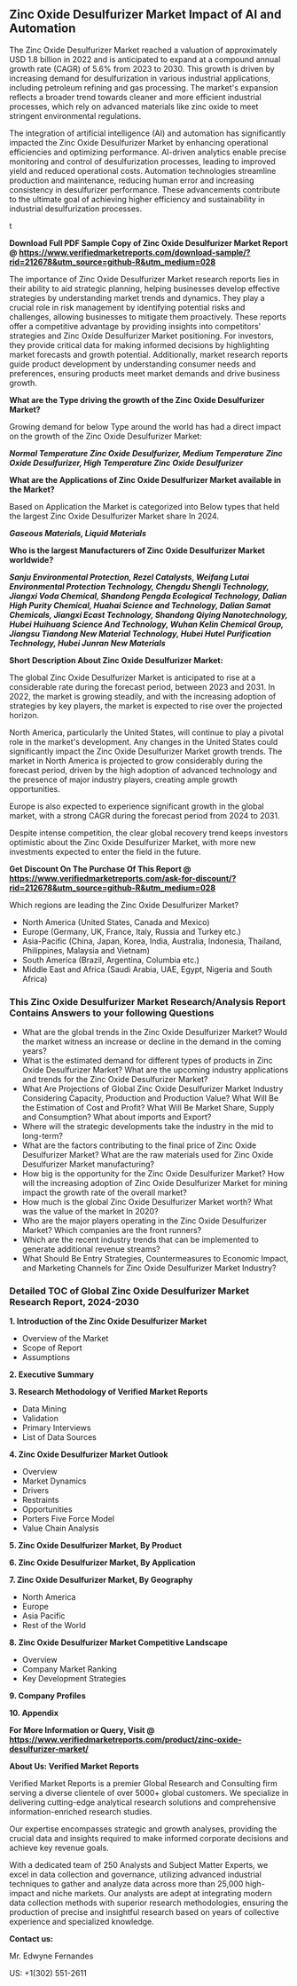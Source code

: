 <h2>Zinc Oxide Desulfurizer Market Impact of AI and Automation</h2><p>The Zinc Oxide Desulfurizer Market reached a valuation of approximately USD 1.8 billion in 2022 and is anticipated to expand at a compound annual growth rate (CAGR) of 5.6% from 2023 to 2030. This growth is driven by increasing demand for desulfurization in various industrial applications, including petroleum refining and gas processing. The market's expansion reflects a broader trend towards cleaner and more efficient industrial processes, which rely on advanced materials like zinc oxide to meet stringent environmental regulations.</p><p>The integration of artificial intelligence (AI) and automation has significantly impacted the Zinc Oxide Desulfurizer Market by enhancing operational efficiencies and optimizing performance. AI-driven analytics enable precise monitoring and control of desulfurization processes, leading to improved yield and reduced operational costs. Automation technologies streamline production and maintenance, reducing human error and increasing consistency in desulfurizer performance. These advancements contribute to the ultimate goal of achieving higher efficiency and sustainability in industrial desulfurization processes.</p>t</p><p id="" class=""><strong>Download Full PDF Sample Copy of Zinc Oxide Desulfurizer Market Report @ <a href="https://www.verifiedmarketreports.com/download-sample/?rid=212678&utm_source=github-R&utm_medium=028" target="_blank">https://www.verifiedmarketreports.com/download-sample/?rid=212678&utm_source=github-R&utm_medium=028</a></strong></p><p>The importance of&nbsp;Zinc Oxide Desulfurizer Market research reports lies in their ability to aid strategic planning, helping businesses develop effective strategies by understanding market trends and dynamics. They play a crucial role in risk management by identifying potential risks and challenges, allowing businesses to mitigate them proactively. These reports offer a competitive advantage by providing insights into competitors' strategies and Zinc Oxide Desulfurizer Market positioning. For investors, they provide critical data for making informed decisions by highlighting market forecasts and growth potential. Additionally, market research reports guide product development by understanding consumer needs and preferences, ensuring products meet market demands and drive business growth.</p><p><strong>What are the&nbsp;Type driving the growth of the Zinc Oxide Desulfurizer Market?</strong></p><p id="" class="">Growing demand for below Type around the world has had a direct impact on the growth of the Zinc Oxide Desulfurizer Market:</p><em><strong>Normal Temperature Zinc Oxide Desulfurizer, Medium Temperature Zinc Oxide Desulfurizer, High Temperature Zinc Oxide Desulfurizer</strong></em></p><strong>What are the&nbsp;Applications&nbsp;of Zinc Oxide Desulfurizer Market available in the Market?</strong></p><p id="" class="">Based on Application the Market is categorized into Below types that held the largest Zinc Oxide Desulfurizer Market share In 2024.</p><em><strong>Gaseous Materials, Liquid Materials</strong></em></p><strong>Who is the largest Manufacturers of Zinc Oxide Desulfurizer Market worldwide?</strong></p><p><em><strong>Sanju Environmental Protection, Rezel Catalysts, Weifang Lutai Environmental Protection Technology, Chengdu Shengli Technology, Jiangxi Voda Chemical, Shandong Pengda Ecological Technology, Dalian High Purity Chemical, Huahai Science and Technology, Dalian Samat Chemicals, Jiangxi Ecast Technology, Shandong Qiying Nanotechnology, Hubei Huihuang Science And Technology, Wuhan Kelin Chemical Group, Jiangsu Tiandong New Material Technology, Hubei Hutel Purification Technology, Hubei Junran New Materials</strong></em></p><p id="" class=""><strong>Short Description About Zinc Oxide Desulfurizer Market:</strong></p><p>The global Zinc Oxide Desulfurizer Market is anticipated to rise at a considerable rate during the forecast period, between 2023 and 2031. In 2022, the market is growing steadily, and with the increasing adoption of strategies by key players, the market is expected to rise over the projected horizon.</p><p>North America, particularly the United States, will continue to play a pivotal role in the market's development. Any changes in the United States could significantly impact the Zinc Oxide Desulfurizer Market growth trends. The market in North America is projected to grow considerably during the forecast period, driven by the high adoption of advanced technology and the presence of major industry players, creating ample growth opportunities.</p><p>Europe is also expected to experience significant growth in the global market, with a strong CAGR during the forecast period from 2024 to 2031.</p><p>Despite intense competition, the clear global recovery trend keeps investors optimistic about the Zinc Oxide Desulfurizer Market, with more new investments expected to enter the field in the future.</p><p id="" class=""><strong>Get Discount On The Purchase Of This Report @ <a href="https://www.verifiedmarketreports.com/ask-for-discount/?rid=212678&utm_source=github-R&utm_medium=028" target="_blank">https://www.verifiedmarketreports.com/ask-for-discount/?rid=212678&utm_source=github-R&utm_medium=028</a></strong></p>Which regions are leading the Zinc Oxide Desulfurizer Market?</p><ul><li>North America (United States, Canada and Mexico)</li><li>Europe (Germany, UK, France, Italy, Russia and Turkey etc.)</li><li>Asia-Pacific (China, Japan, Korea, India, Australia, Indonesia, Thailand, Philippines, Malaysia and Vietnam)</li><li>South America (Brazil, Argentina, Columbia etc.)</li><li>Middle East and Africa (Saudi Arabia, UAE, Egypt, Nigeria and South Africa)</li></ul><h3 id="" class="">This Zinc Oxide Desulfurizer Market Research/Analysis Report Contains Answers to your following Questions</h3><ul><li>What are the global trends in the Zinc Oxide Desulfurizer Market? Would the market witness an increase or decline in the demand in the coming years?</li><li>What is the estimated demand for different types of products in Zinc Oxide Desulfurizer Market? What are the upcoming industry applications and trends for the Zinc Oxide Desulfurizer Market?</li><li>What Are Projections of Global Zinc Oxide Desulfurizer Market Industry Considering Capacity, Production and Production Value? What Will Be the Estimation of Cost and Profit? What Will Be Market Share, Supply and Consumption? What about imports and Export?</li><li>Where will the strategic developments take the industry in the mid to long-term?</li><li>What are the factors contributing to the final price of Zinc Oxide Desulfurizer Market? What are the raw materials used for Zinc Oxide Desulfurizer Market manufacturing?</li><li>How big is the opportunity for the Zinc Oxide Desulfurizer Market? How will the increasing adoption of Zinc Oxide Desulfurizer Market for mining impact the growth rate of the overall market?</li><li>How much is the global Zinc Oxide Desulfurizer Market worth? What was the value of the market In 2020?</li><li>Who are the major players operating in the Zinc Oxide Desulfurizer Market? Which companies are the front runners?</li><li>Which are the recent industry trends that can be implemented to generate additional revenue streams?</li><li>What Should Be Entry Strategies, Countermeasures to Economic Impact, and Marketing Channels for Zinc Oxide Desulfurizer Market Industry?</li></ul><h3 id="" class="">Detailed TOC of Global Zinc Oxide Desulfurizer Market Research Report, 2024-2030</h3><p id="" class=""><strong>1. Introduction of the Zinc Oxide Desulfurizer Market</strong></p><ul><li>Overview of the Market</li><li>Scope of Report</li><li>Assumptions</li></ul><p id="" class=""><strong>2. Executive Summary</strong></p><p id="" class=""><strong>3. Research Methodology of Verified Market Reports</strong></p><ul><li>Data Mining</li><li>Validation</li><li>Primary Interviews</li><li>List of Data Sources</li></ul><p id="" class=""><strong>4. Zinc Oxide Desulfurizer Market Outlook</strong></p><ul><li>Overview</li><li>Market Dynamics</li><li>Drivers</li><li>Restraints</li><li>Opportunities</li><li>Porters Five Force Model</li><li>Value Chain Analysis</li></ul><p id="" class=""><strong>5. Zinc Oxide Desulfurizer Market, By Product</strong></p><p id="" class=""><strong>6. Zinc Oxide Desulfurizer Market, By Application</strong></p><p id="" class=""><strong>7. Zinc Oxide Desulfurizer Market, By Geography</strong></p><ul><li>North America</li><li>Europe</li><li>Asia Pacific</li><li>Rest of the World</li></ul><p id="" class=""><strong>8. Zinc Oxide Desulfurizer Market Competitive Landscape</strong></p><ul><li>Overview</li><li>Company Market Ranking</li><li>Key Development Strategies</li></ul><p id="" class=""><strong>9. Company Profiles</strong></p><p id="" class=""><strong>10. Appendix</strong></p><p id="" class=""><strong>For More Information or Query, Visit @ <a href="https://www.verifiedmarketreports.com/product/zinc-oxide-desulfurizer-market/" target="_blank">https://www.verifiedmarketreports.com/product/zinc-oxide-desulfurizer-market/</a></strong></p><p id="" class=""><strong>About Us: Verified Market Reports</strong></p><p id="" class="">Verified Market Reports is a premier Global Research and Consulting firm serving a diverse clientele of over 5000+ global customers. We specialize in delivering cutting-edge analytical research solutions and comprehensive information-enriched research studies.</p><p id="" class="">Our expertise encompasses strategic and growth analyses, providing the crucial data and insights required to make informed corporate decisions and achieve key revenue goals.</p><p id="" class="">With a dedicated team of 250 Analysts and Subject Matter Experts, we excel in data collection and governance, utilizing advanced industrial techniques to gather and analyze data across more than 25,000 high-impact and niche markets. Our analysts are adept at integrating modern data collection methods with superior research methodologies, ensuring the production of precise and insightful research based on years of collective experience and specialized knowledge.</p><p id="" class=""><strong>Contact us:</strong></p><p id="" class="">Mr. Edwyne Fernandes</p><p id="" class="">US: +1(302) 551-2611</p>